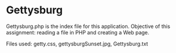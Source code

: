 # Gettysburg

Gettysburg.php is the index file for this application.
Objective of this assignment: reading a file in PHP and creating a Web page.
	
Files used: getty.css, gettysburgSunset.jpg, Gettysburg.txt
